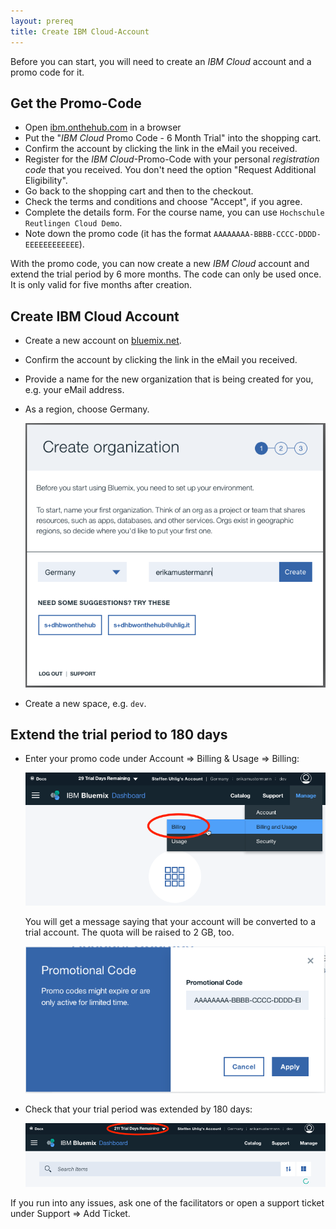 ```yaml
---
layout: prereq
title: Create IBM Cloud-Account
---
```


Before you can start, you will need to create an _IBM Cloud_ account and a promo code for it.

## Get the Promo-Code

* Open [ibm.onthehub.com](https://ibm.onthehub.com/) in a browser
* Put the "_IBM Cloud_ Promo Code - 6 Month Trial" into the shopping cart.
* Confirm the account by clicking the link in the eMail you received.
* Register for the _IBM Cloud_-Promo-Code with your personal *registration code* that you received. You don't need the option "Request Additional Eligibility".
* Go back to the shopping cart and then to the checkout.
* Check the terms and conditions and choose "Accept", if you agree.
* Complete the details form. For the course name, you can use `Hochschule Reutlingen Cloud Demo`.
* Note down the promo code (it has the format `AAAAAAAA-BBBB-CCCC-DDDD-EEEEEEEEEEEE`).

With the promo code, you can now create a new _IBM Cloud_ account and extend the trial period by 6 more months. The code can only be used once. It is only valid for five months after creation.

## Create IBM Cloud Account

* Create a new account on [bluemix.net](https://bluemix.net).
* Confirm the account by clicking the link in the eMail you received.
* Provide a name for the new organization that is being created for you, e.g. your eMail address.
* As a region, choose Germany.

    ![Create Organization](create-org.png)

* Create a new space, e.g. `dev`.

## Extend the trial period to 180 days

* Enter your promo code under Account => Billing & Usage => Billing:

    ![Billing](billing.png)

    You will get a message saying that your account will be converted to a trial account. The quota will be raised to 2 GB, too.

    ![Enter promo code](enter-promo-code.png)

* Check that your trial period was extended by 180 days:

    ![Extend trial](trial-extended.png)

If you run into any issues, ask one of the facilitators or open a support ticket under Support => Add Ticket.
